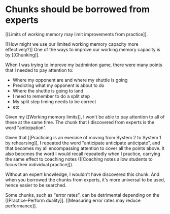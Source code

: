 # Chunks should be borrowed from experts
[[Limits of working memory may limit improvements from practice]].

[[How might we use our limited working memory capacity more effectively?]] One of the ways to improve our working memory capacity is by [[Chunking]].

When I was trying to improve my badminton game, there were many points that I needed to pay attention to:
- Where my opponent are and where my shuttle is going
- Predicting what my opponent is about to do
- Where the shuttle is going to land
- I need to remember to do a split step
- My split step timing needs to be correct
- etc

Given my [[Working memory limits]], I won't be able to pay attention to all of these at the same time. The chunk that I discovered from experts is the word "anticipation".

Given that [[Practicing is an exercise of moving from System 2 to System 1 by rehearsing]], I repeated the word "anticipate anticipate anticipate", and that becomes my all encompassing attention to cover all the points above. It also becomes the word I would recall repeatedly when I practice, carrying the same effect to coaching notes ([[Coaching notes allow students to focus their individual practice]]).

Without an expert knowledge, I wouldn't have discovered this chunk. And when you borrowed the chunks from experts, it's more universal to be used, hence easier to be searched.

Some chunks, such as "error rates", can be detrimental depending on the [[Practice-Perform duality]]. [[Measuring error rates may reduce performance]].

<!-- #evergreen -->

<!-- {BearID:06991A6C-7667-45BD-B2B3-F9449385A043} -->
